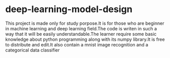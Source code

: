 # deep-learning-model-design
This project is made only for study porpose.It is for those who are beginner in machine learning and deep learning field.The code is writen in such a way that it will be easily understandable.The learner require some basic knowledge about python programming along with its numpy library.It is free to distribute and edit.It also contain a mnist image recognition and a categorical data classifier 
